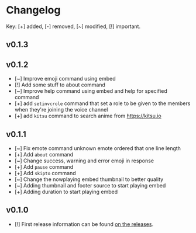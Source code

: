 # Changelog

Key: [+] added, [-] removed, [~] modified, [!] important.

## v0.1.3


## v0.1.2

- [~] Improve emoji command using embed
- [!] Add some stuff to about command
- [~] Improve help command using embed and help for specified command
- [+] add `setinvcrole` command that set a role to be given to the members when they're joining the voice channel
- [+] add `kitsu` command to search anime from https://kitsu.io

## v0.1.1

- [~] Fix emote command unknown emote ordered that one line length
- [+] Add `about` command
- [~] Change success, warning and error emoji in response
- [+] Add `pause` command
- [+] Add `skipto` command
- [~] Change the nowplaying embed thumbnail to better quality
- [~] Adding thumbnail and footer source to start playing embed
- [+] Adding duration to start playing embed

## v0.1.0

- [!] First release information can be found [on the releases](https://github.com/SharifPoetra/thunder-java/releases/tag/0.1.0).
